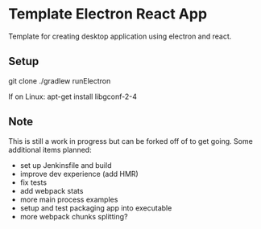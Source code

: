 # Template Electron React App

Template for creating desktop application using electron and react.

## Setup

git clone
./gradlew runElectron

If on Linux: apt-get install libgconf-2-4


## Note

This is still a work in progress but can be forked off of to get going. 
Some additional items planned:

* set up Jenkinsfile and build
* improve dev experience (add HMR)
* fix tests
* add webpack stats
* more main process examples
* setup and test packaging app into executable
* more webpack chunks splitting?